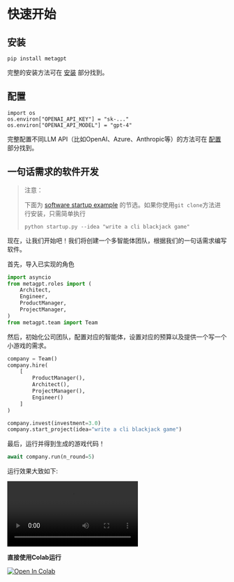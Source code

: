 
# 快速开始
## 安装
```
pip install metagpt
```
完整的安装方法可在 [安装](./installation) 部分找到。

## 配置
```
import os
os.environ["OPENAI_API_KEY"] = "sk-..."
os.environ["OPENAI_API_MODEL"] = "gpt-4"
```
完整配置不同LLM API（比如OpenAI、Azure、Anthropic等）的方法可在 [配置](./setup) 部分找到。

## 一句话需求的软件开发
>注意：
>
>下面为 [software startup example](https://github.com/geekan/MetaGPT/blob/main/startup.py) 的节选。如果你使用`git clone`方法进行安装，只需简单执行
>```
>python startup.py --idea "write a cli blackjack game"
>```
现在，让我们开始吧！我们将创建一个多智能体团队，根据我们的一句话需求编写软件。

首先，导入已实现的角色
```python
import asyncio
from metagpt.roles import (
    Architect,
    Engineer,
    ProductManager,
    ProjectManager,
)
from metagpt.team import Team
```
然后，初始化公司团队，配置对应的智能体，设置对应的预算以及提供一个写一个小游戏的需求。
```python
company = Team()
company.hire(
    [
        ProductManager(),
        Architect(),
        ProjectManager(),
        Engineer()
    ]
)

company.invest(investment=3.0)
company.start_project(idea="write a cli blackjack game")
```
最后，运行并得到生成的游戏代码！
```python
await company.run(n_round=5)
```

运行效果大致如下:

<video  controls>
  <source src="https://user-images.githubusercontent.com/2707039/250054654-5e8c1062-8c35-440f-bb20-2b0320f8d27d.mp4" type="video/mp4">
</video>

<b>直接使用Colab运行</b>

[![Open In Colab](https://colab.research.google.com/assets/colab-badge.svg)](https://colab.research.google.com/drive/1X8XSn8AN1WFv_PwtTres62OoVUNfHRAH?usp=sharing)
